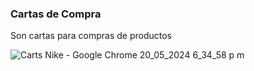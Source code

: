 ### Cartas de Compra

Son cartas para compras de productos 

![Carts Nike - Google Chrome 20_05_2024 6_34_58 p  m](https://github.com/JohanAndres1/Carts-Shopin-Nike/assets/116041221/4dc5ad35-bc09-4d5b-93a7-cde59ec61f92)
